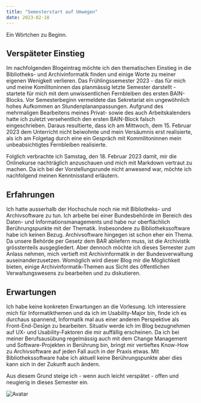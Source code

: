 ```yaml
---
title: "Semesterstart auf Umwegen"
date: 2023-02-18
---
```


Ein Wörtchen zu Beginn.

## Verspäteter Einstieg

Im nachfolgenden Blogeintrag möchte ich den thematischen Einstieg in die Bibliotheks- und Archivinformatik finden und einige Worte zu meiner eigenen Wenigkeit verlieren. Das Frühlingssemester 2023 - das für mich und meine Komilitoninnen das planmässig letzte Semester darstellt - startete für mich mit dem unwissentlichen Fernbleiben des ersten BAIN-Blocks. Vor Semesterbeginn vermeldete das Sekretariat ein ungewöhnlich hohes Aufkommen an Stundenplananpassungen. Aufgrund des mehrmaligen Bearbeitens meines Privat- sowie des auch Arbeitskalenders hatte ich zuletzt versehentlich den ersten BAIN-Block falsch eingeschrieben. Daraus resultierte, dass ich am Mittwoch, dem 15. Februar 2023 dem Unterricht nicht beiwohnte und mein Versäumnis erst realisierte, als ich am Folgetag durch eine ein Gespräch mit Kommilitoninnen mein unbeabsichtigtes Fernbleiben realisierte. 

Folglich verbrachte ich Samstag, den 18. Februar 2023 damit, mir die Onlinekurse nachträglich anzuschauen und mich mit Markdown vertraut zu machen. Da ich bei der Vorstellungsrunde nicht anwesend war, möchte ich nachfolgend meinen Kenntnisstand erläutern.

## Erfahrungen

Ich hatte ausserhalb der Hochschule noch nie mit Bibliotheks- und Archivsoftware zu tun. Ich arbeite bei einer Bundesbehörde im Bereich des Daten- und Informationsmanagements und habe nur oberflächlich Berührungspunkte mit der Thematik. Insbesondere zu Bibliothekssoftware habe ich keinen Bezug. Archivsoftware hingegen ist schon eher ein Thema. Da unsere Behörde per Gesetz dem BAR abliefern muss, ist die Archivistik grösstenteils ausgegliedert. Aber dennoch möchte ich dieses Semester zum Anlass nehmen, mich vertieft mit Archivinformatik in der Bundesverwaltung auseinanderzusetzen. Womöglich wird dieser Blog mir die Möglichkeit bieten, einige Archivinformatik-Themen aus Sicht des öffentlichen Verwaltungswesens zu bearbeiten und zu diskutieren.

## Erwartungen

Ich habe keine konkreten Erwartungen an die Vorlesung. Ich interessiere mich für Informatikthemen und da ich im Usability-Major bin, finde ich es durchaus spannend, Informatik mal aus einer anderen Perspektive als Front-End-Design zu bearbeiten. Situativ werde ich im Blog bezugnehmen auf UX- und Usability-Faktoren die mir auffällig erscheinen. Da ich bei meiner Berufsausübung regelmässig auch mit dem Change Management und Software-Projekten in Berührung bin, bringt mir vertieftes Know-How zu Archivsoftware auf jeden Fall auch in der Praxis etwas. Mit Bibliothekssoftware habe ich aktuell keine Berührungspunkte aber dies kann sich in der Zukunft auch ändern.

Aus diesem Grund steige ich - wenn auch leicht verspätet - offen und neugierig in dieses Semester ein.

![Avatar](/LeTaBu/assets/images/Test.JPG)
